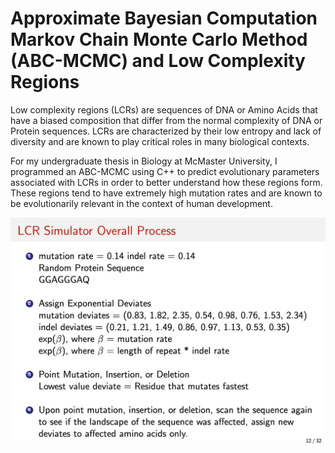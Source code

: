# Approximate Bayesian Computation Markov Chain Monte Carlo Method (ABC-MCMC) and Low Complexity Regions

Low complexity regions (LCRs) are sequences of DNA or Amino Acids that have a biased composition that differ from the normal complexity of DNA or Protein sequences. LCRs are characterized by their low entropy and lack of diversity and are known to play critical roles in many biological contexts.

For my undergraduate thesis in Biology at McMaster University, I programmed an ABC-MCMC using C++ to predict evolutionary parameters associated with LCRs in order to better understand how these regions form. These regions tend to have extremely high mutation rates and are known to be evolutionarily relevant in the context of human development.

![workflow](/imgs/workflow.png)
